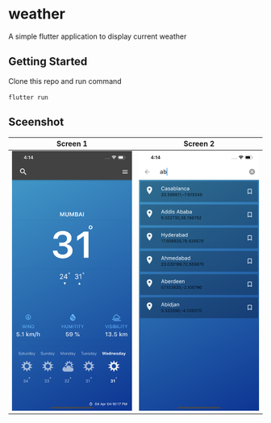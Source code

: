 # weather

A simple flutter application to display current weather

## Getting Started

Clone this repo and run command

`flutter run`

## Sceenshot
Screen 1             |  Screen 2
:-------------------------:|:-------------------------:
![](https://github.com/mahiznan/weather/blob/master/screens/screen1.png)  |  ![](https://github.com/mahiznan/weather/blob/master/screens/screen2.png)
